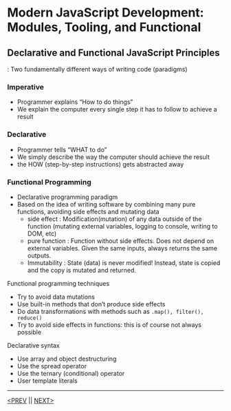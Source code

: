 # Modern JavaScript Development: Modules, Tooling, and Functional

## Declarative and Functional JavaScript Principles

: Two fundamentally different ways of writing code (paradigms)

### Imperative

-   Programmer explains “How to do things”
-   We explain the computer every single step it has to follow to achieve a result

### Declarative

-   Programmer tells “WHAT to do”
-   We simply describe the way the computer should achieve the result
-   the HOW (step-by-step instructions) gets abstracted away

### Functional Programming

-   Declarative programming paradigm
-   Based on the idea of writing software by combining many pure functions, avoiding side effects and mutating data
    -   side effect : Modification(mutation) of any data outside of the function (mutating external variables, logging to console, writing to DOM, etc)
    -   pure function : Function without side effects. Does not depend on external variables. Given the same inputs, always returns the same outputs.
    -   Immutability : State (data) is never modified! Instead, state is copied and the copy is mutated and returned.

Functional programming techniques

-   Try to avoid data mutations
-   Use built-in methods that don’t produce side effects
-   Do data transformations with methods such as `.map(), filter(), reduce()`
-   Try to avoid side effects in functions: this is of course not always possible

Declarative syntax

-   Use array and object destructuring
-   Use the spread operator
-   Use the ternary (conditional) operator
-   User template literals

---

[<PREV](./cjs221208.md) || [NEXT>](./cjs221209.md)
